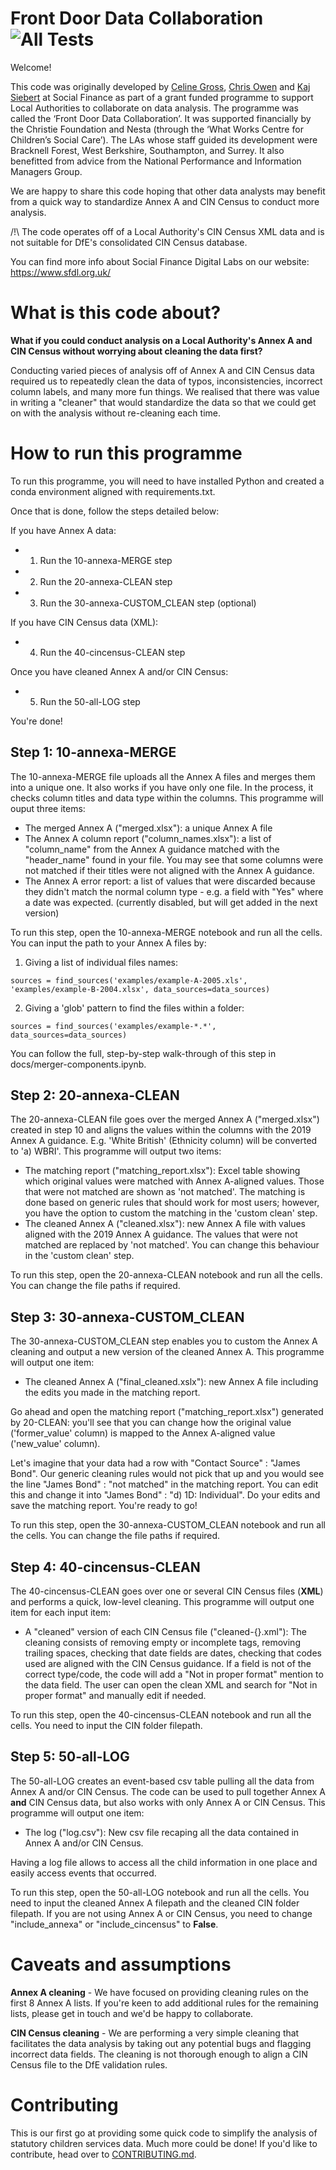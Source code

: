 # Front Door Data Collaboration ![All Tests](https://github.com/SocialFinanceDigitalLabs/FrontDoorDataCollaboration/workflows/All%20Tests/badge.svg)


Welcome!

This code was originally developed by [Celine Gross](https://github.com/Cece78), [Chris Owen](https://github.com/chowen94) and [Kaj Siebert](https://github.com/kws) at Social Finance as part of a grant funded programme to support Local Authorities to collaborate on data analysis. The programme was called the ‘Front Door Data Collaboration’. It was supported financially by the Christie Foundation and Nesta (through the ‘What Works Centre for Children’s Social Care’). The LAs whose staff guided its development were Bracknell Forest, West Berkshire, Southampton, and Surrey. It also benefitted from advice from the National Performance and Information Managers Group.

We are happy to share this code hoping that other data analysts may benefit from a quick way to standardize Annex A and CIN Census to conduct more analysis. 

/!\ The code operates off of a Local Authority's CIN Census XML data and is not suitable for DfE's consolidated CIN Census database.

You can find more info about Social Finance Digital Labs on our website: https://www.sfdl.org.uk/



# What is this code about?

**What if you could conduct analysis on a Local Authority's Annex A and CIN Census without worrying about cleaning the data first?**

Conducting varied pieces of analysis off of Annex A and CIN Census data required us to repeatedly clean the data of typos, inconsistencies, incorrect column labels, and many more fun things. We realised that there was value in writing a "cleaner" that would standardize the data so that we could get on with the analysis without re-cleaning each time.



# How to run this programme

To run this programme, you will need to have installed Python and created a conda environment aligned with requirements.txt.

Once that is done, follow the steps detailed below:

If you have Annex A data:
- 1. Run the 10-annexa-MERGE step
- 2. Run the 20-annexa-CLEAN step
- 3. Run the 30-annexa-CUSTOM_CLEAN step (optional)

If you have CIN Census data (XML):
- 4. Run the 40-cincensus-CLEAN step

Once you have cleaned Annex A and/or CIN Census:
- 5. Run the 50-all-LOG step

You're done!


## Step 1: 10-annexa-MERGE

The 10-annexa-MERGE file uploads all the Annex A files and merges them into a unique one. It also works if you have only one file. In the process, it checks column titles and data type within the columns. This programme will ouput three items:
- The merged Annex A ("merged.xlsx"): a unique Annex A file
- The Annex A column report ("column_names.xlsx"): a list of "column_name" from the Annex A guidance matched with the "header_name" found in your file. You may see that some columns were not matched if their titles were not aligned with the Annex A guidance.
- The Annex A error report: a list of values that were discarded because they didn't match the normal column type - e.g. a field with "Yes" where a date was expected. (currently disabled, but will get added in the next version)

To run this step, open the 10-annexa-MERGE notebook and run all the cells. You can input the path to your Annex A files by:
1. Giving a list of individual files names:
```
sources = find_sources('examples/example-A-2005.xls', 'examples/example-B-2004.xlsx', data_sources=data_sources)
```
2. Giving a 'glob' pattern to find the files within a folder:
```
sources = find_sources('examples/example-*.*', data_sources=data_sources)
```
You can follow the full, step-by-step walk-through of this step in docs/merger-components.ipynb.


## Step 2: 20-annexa-CLEAN

The 20-annexa-CLEAN file goes over the merged Annex A ("merged.xlsx") created in step 10 and aligns the values within the columns with the 2019 Annex A guidance. E.g. 'White British' (Ethnicity column) will be converted to 'a) WBRI'. This programme will output two items:
- The matching report ("matching_report.xlsx"): Excel table showing which original values were matched with Annex A-aligned values. Those that were not matched are shown as 'not matched'. The matching is done based on generic rules that should work for most users; however, you have the option to custom the matching in the 'custom clean' step.
- The cleaned Annex A ("cleaned.xlsx"): new Annex A file with values aligned with the 2019 Annex A guidance. The values that were not matched are replaced by 'not matched'. You can change this behaviour in the 'custom clean' step.

To run this step, open the 20-annexa-CLEAN notebook and run all the cells. You can change the file paths if required.


## Step 3: 30-annexa-CUSTOM_CLEAN

The 30-annexa-CUSTOM_CLEAN step enables you to custom the Annex A cleaning and output a new version of the cleaned Annex A. This programme will output one item:
- The cleaned Annex A ("final_cleaned.xslx"): new Annex A file including the edits you made in the matching report.

Go ahead and open the matching report ("matching_report.xlsx") generated by 20-CLEAN: you'll see that you can change how the original value ('former_value' column) is mapped to the Annex A-aligned value ('new_value' column). 

Let's imagine that your data had a row with "Contact Source" : "James Bond". Our generic cleaning rules would not pick that up and you would see the line "James Bond" : "not matched" in the matching report. You can edit this and change it into "James Bond" : "d) 1D: Individual". Do your edits and save the matching report. You're ready to go!

To run this step, open the 30-annexa-CUSTOM_CLEAN notebook and run all the cells. You can change the file paths if required.


## Step 4: 40-cincensus-CLEAN

The 40-cincensus-CLEAN goes over one or several CIN Census files (**XML**) and performs a quick, low-level cleaning. This programme will output one item for each input item:
- A "cleaned" version of each CIN Census file ("cleaned-{}.xml"): The cleaning consists of removing empty or incomplete tags, removing trailing spaces, checking that date fields are dates, checking that codes used are aligned with the CIN Census guidance. If a field is not of the correct type/code, the code will add a "Not in proper format" mention to the data field. The user can open the clean XML and search for "Not in proper format" and manually edit if needed.

To run this step, open the 40-cincensus-CLEAN notebook and run all the cells. You need to input the CIN folder filepath.


## Step 5: 50-all-LOG

The 50-all-LOG creates an event-based csv table pulling all the data from Annex A and/or CIN Census. The code can be used to pull together Annex A **and** CIN Census data, but also works with only Annex A or CIN Census. This programme will output one item:
- The log ("log.csv"): New csv file recaping all the data contained in Annex A and/or CIN Census. 

Having a log file allows to access all the child information in one place and easily access events that occurred.

To run this step, open the 50-all-LOG notebook and run all the cells. You need to input the cleaned Annex A filepath and the cleaned CIN folder filepath. If you are not using Annex A or CIN Census, you need to change "include_annexa" or "include_cincensus" to **False**.



# Caveats and assumptions

**Annex A cleaning** - We have focused on providing cleaning rules on the first 8 Annex A lists. If you're keen to add additional rules for the remaining lists, please get in touch and we'd be happy to collaborate.

**CIN Census cleaning** - We are performing a very simple cleaning that facilitates the data analysis by taking out any potential bugs and flagging incorrect data fields. The cleaning is not thorough enough to align a CIN Census file to the DfE validation rules.



# Contributing

This is our first go at providing some quick code to simplify the analysis of statutory children services data. Much more could be done! If you'd like to contribute, head over to [CONTRIBUTING.md](CONTRIBUTING.md).
